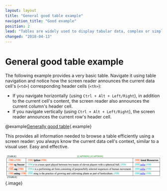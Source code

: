 ```yaml
---
layout: layout
title: "General good table example"
navigation_title: "Good example"
position: 2
lead: "Tables are widely used to display tabular data, complex or simple. HTML provides everything needed for accessibility, so cleanly laid out and marked up tables are already fully accessible all by themselves."
changed: "2018-04-13"
---
```


# General good table example

The following example provides a very basic table. Navigate it using table navigation and notice how the screen reader announces the current data cell's (`<td>`) corresponding header cells (`<th>`):

- If you navigate horizontally (using `Ctrl + Alt + Left/Right`), in addition to the current cell's content, the screen reader also announces the current column's header cell.
- If you navigate vertically (using `Ctrl + Alt + Left/Right`), the screen reader announces the current row's header cell.

@example[Generally good table](generally-good-table){.example}

This provides all information needed to browse a table efficiently using a screen reader: you always know the current data cell's context, similar to a visual user. Easy and effective.

![The bookmarklet "Contents Structured" applied to the table](_media/the-bookmarklet-contents-structured-applied-on-a-table.png){.image}